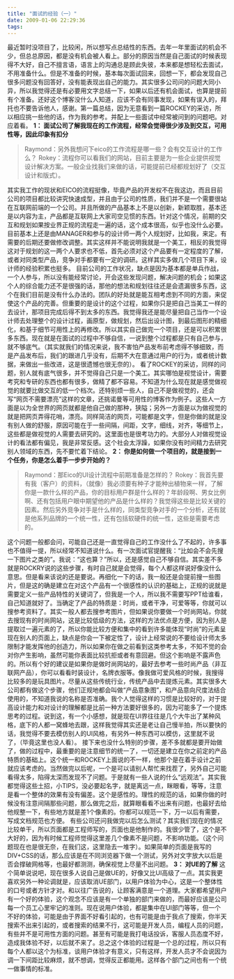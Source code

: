 ```yaml
---
title: "面试的经验（一）"
date: 2009-01-06 22:29:36
tags:
---
```


最近暂时没项目了，比较闲，所以想写点总结性的东西。去年一年里面试的机会不少，但总总原因，都是没有机会被人看上。部分的原因当然是自己面试的时候表现得不大好，自己不擅言语，语言上的沟通总是顾此失彼，本来都是想轻松去面试，不用准备什么。但是不准备的时候，基本每次面试回来，回想一下，都会发现自己很多问题没有回答好，没有能表现出自己的能力。其实很多公司问的问题大同小异，所以我觉得还是有必要用文字总结一下，如果以后还有机会面试，也算是提前有个准备。还好这个博客没什么人知道，应该不会有同事发现，如果有误入的，拜托也不要告诉他人，感谢。第一篇总结，因为无意看到一篇ROCKEY的采访，所以相应挑一些他的话，作为我的参考。并配上一些面试中经常被问到的问题吧。对应着看。 **1： 面试公司了解我现在的工作流程，经常会觉得很少涉及到交互，可用性等，因此印象有扣分**

> Raymond：另外我想问下eico的工作流程是哪一些？会有交互设计的工作么？ Rokey：流程你可以看我们的网站，目前主要是为一些企业提供视觉设计解决方案。一般企业找我们来做的话，可能提前已经都规划好了（交互设计和版式）。

其实我工作的现状和EICO的流程挺像，毕竟产品的开发权不在我这边，而且目前公司的项目都比较讲究快速成型，并且由于公司的性质，我们并不是一个需要很站在互联网前端的一个公司。并且所做的产品基本上不是以创新，新颖取胜，基本还是以内容为主，产品都是互联网上大家司空见惯的东西。针对这个情况，前期的交互和规划如果按业界正规的流程走一遍的话，这个成本很高，似乎也没什么必要。目前基本上还是由MANAGER和参与的设计师一两个人规划好，比如我，来定。有需要的后期还要做修改调整。其实这样并不能说明我就是一个美工，相反的我觉得这对于规划的这一两个人要求也不低，首先必须对这个产品要有一定程度的了解，或者对同类型产品，竞争对手都要有一定的调研。这样其实多做几个项目下来，设计师的经验积累也挺多。 目前公司的工作状况，缺点是因为基本都是单兵作战，一个人参与，所以没有能经常讨论，开会这些发现问题，解决问题的机会；如果这个人的综合能力还不是很强的话，那他的想法和规划往往还是会遗漏很多东西，这个在我们目前是没有什么办法的。团队的好处就是能互相考虑到不同的方面，来促使这个产品的完善。但重要的是设计的这个过程，如果你只是把自己当美工一样的去设计，那项目完成后得不到太多的东西。我觉得我还是能尽量把自己当作一个设计师去处理整个的设计过程，画原型，做规划，然后出设计图，到最后图形的精细化，和基于细节可用性上的再修改。所以其实自己做完一个项目，还是可以积累很多东西。现在就是在面试的过程中不够自信，一说到整个过程都是只有自己参与，就不够底气。（其实就我们的情况来说，我不害怕产品发布前考虑得不够细致，而是产品发布后，我们的跟进几乎没有，后期不大在意通过用户的行为，或者统计数据，来做出一些改进，这是很遗憾也很无奈的）。 看了ROCKEY的采访，同样的问题，别人就有底气很多，并不觉得自己只是一个美工。其实哪怕是视觉设计，需要考究和专研的东西也都有很多，做精了都不容易。不知道为什么现在就是感觉做视觉的就要比做交互的低一个档次。还特别烦一些人，自己不是做视觉的，还会写“网页不需要漂亮”这样的文章，还挑诺曼等可用性的博客作为例子。这些人一方面是以为全世界的网页就都是他自己做的那种，狭隘；另外一方面是以为做视觉的就是把网页弄得花哨，漂亮。同样简洁的网页，可能都是文字，但是你做的就是没有别人做的舒服，原因可能在于一些间隔，间距，文字，细线，对齐，等细节上，这些都是做视觉的人需要去研究的。这里面也是很考功力的。大部分人对做视觉设计的看法都有偏见，我是非常反感。这个社会太浮躁，如果你没有时间精力去研究别人领域的东西，先不要忙着下结论。 **2： 你是如何做一个项目的，就是接到一个任务，你是怎么着手一步步开始的？**

> Raymond：那Eico的UI设计流程中前期准备是怎样的？ Rokey：我首先要有我（客户）的资料，（就像）我必须要有种子才能种出植物来一样，了解你是一款什么样的产品，你的目标用户群是什么样的？年龄段啊、男女比例啊、还有包括用户眼中期望他的产品是什么样的？我觉得这些是比较关键的因素。然后另外竞争对手是什么样的，同类型竞争对手的一个分析，还有就是他系列品牌的一个统一性，还有包括软硬件的统一性，这些是需要考虑的。

这个问题一般都会问，可能自己还是一直觉得自己的工作没什么了不起的，许多事也不值得一提，所以经常不知道说什么。有一次面试官提醒我：“比如会不会先搜一下图片之类的”。我说：“这也算？”所以，还是感觉自己不够自信。其实差不多就是ROCKRY说的这些步骤，有时自己就是会觉得，每个人都这样说好像没什么意思。但是看来该说的还是要说。再细化一下的话，我一般还是会提前搜一些图片，但是这的确是建立在对这个产品有一个很感性的认识的基础上，正规的说就是需要定义一些产品特性的关键词了，但我是一个人，所以我不需要写PPT给谁看，自己知道就好了。当确定了产品的特质是：时尚，或者干净，可爱等等，你就可以搜参考资料了。其实一般人都去搜参考图片，但如果说你要做一个时尚网站，你就去搜现有的时尚网站，这是比较低级的方法，这样的方法优点是方便，因为别人是提取过一遍元素的了，所以你能比较方便和集中的看到许多能体现“时尚”的元素呈现在别人的页面上，缺点是你会一下被定性了，设计上经常说的不要给设计师太多限制才能发挥他的创造力，所以如果你在做之前看到这类参考太多，不知不觉的会对你产生影响，虽然可能你表面比较抗拒或者有意回避。但这个影响是不露声色的。所以有个好的建议是如果你是做时尚网站的，最好去参考一些时尚产品（非互联网产品），你可以看看时装设计，名牌衣服等。像我做可爱风格的时候，我搜得比较多的是玩具图片。尽量从这些传统行业，传统产品中去提炼元素。其实很多大公司都有做这个步骤，他们正规地都会叫做“产品意象图”，和产品意向尺度法结合使用的，不知道我说的名称是否准确。我个人觉得这样的习惯是比较好的，对于提高设计能力和对设计的理解都是比前一种方法要好很多的，因为可能多了一个提炼思考的过程。说到这，有一个小感想，就是现在UI界往往是几个大牛出了某种风格，底下的人都一窝蜂地去跟，这样我觉得其实还是老让自己慢半拍，所以要快的话，我觉得不要去模仿别人的UI风格，有另外一种东西可以模仿，这里就不说了，（毕竟这里也没人看）。 接下来也没什么特别的步骤，差不多就都是要开始做了，做的过程中，最重要的是注意细节的统一了，一切还是建立在你之前定的产品特质的基础上。这个统一和ROCKEY上面说的不一样，他那个是在着手设计之前就应该考虑的。当然做完以后呢，一个是可以请别人帮忙来找茬了，另外自己可能看得太多，陷得太深而发现不了问题。于是就有一些人说的什么“远观法”。其实我都觉得这些土招，小TIPS，没必要起名字，就是离远一点，眯眼看，等等，注意是看一个整体的效果有没有偏差。这个是感性的。理性的规范的话，如果你做的时候没有注意间隔那些问题，那么做完之后，就算眼看看不出来有问题，也最好去给他规整一下，有些地方就是差1个像素的。你都可以规范一下，万一以后有需要，写成文档规范也方便。 有些公司还问我做完以后怎么测试？其实我们现在的情况比较单干，所以页面都是工程师写的，页面也是他制作的。我很少管了，这个是不大好的，因为有时候工程师觉得这里差几个像素不是问题，不影响功能。（这个问题现在也是很无奈，在我们这，这里隐去一堆字）。如果简单的页面是我写的DIV+CSS的话，那么应该是在不同浏览器下做一个测试，另外对文字放大以后是否会撑破网格等，也最好都测测，确保视觉上尽量不出问题。 **3： 对UE的了解** 这个简单说说吧，现在很多人说自己是做UE的，好像又比UI高级了一点。其实我更喜欢另外一种论调就是，应该取消UE部门，以用户体验为中心，这是一个整体性的口号或者方针才对。和以往广告说的，让顾客满意是一个道理。大家都希望用户有一个好的体验，这个观念不应该是有一个单独的部门来做的，而最好应该是公司每一个员工心里牢记的准则。现在说用户体验，都是集中在UI部门等等，但一个不好的体验，可能是由于界面不好看引起的，也有可能是由于我点了搜索，你半天搜索不出来引起的，或者搜索的结果不行，这可能是开发人员，编程人员的问题，有些并不是可用性方面的问题。甚至有可能是我打电话投诉，客服人员态度不好，造成我体验不好，以后就不来了。总之这个体验的过程是一个总的过程，所以只有每个人都以这个为标准，谈用户体验才有意义，只有这样，开发人员才不会说因为调一下间距比较麻烦，就不想调，觉得反正都能用。这样各个部门之间也有一个统一做事情的标准。
